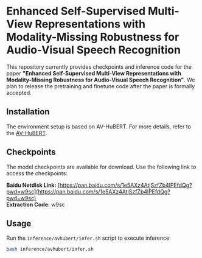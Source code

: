 # Enhanced Self-Supervised Multi-View Representations with Modality-Missing Robustness for Audio-Visual Speech Recognition

This repository currently provides checkpoints and inference code for the paper **"Enhanced Self-Supervised Multi-View Representations with Modality-Missing Robustness for Audio-Visual Speech Recognition"**.
We plan to release the pretraining and finetune code after the paper is formally accepted.

## Installation

The environment setup is based on AV-HuBERT. For more details, refer to the [AV-HuBERT](https://github.com/facebookresearch/av_hubert).

## Checkpoints

The model checkpoints are available for download. Use the following link to access the checkpoints:

**Baidu Netdisk Link:** [https://pan.baidu.com/s/1e5AXz4AtjSzfZb4lPEfdQg?pwd=w9sc](https://pan.baidu.com/s/1e5AXz4AtjSzfZb4lPEfdQg?pwd=w9sc)  
**Extraction Code:** w9sc

## Usage

Run the `inference/avhubert/infer.sh` script to execute inference:

```bash
bash inference/avhubert/infer.sh
```
